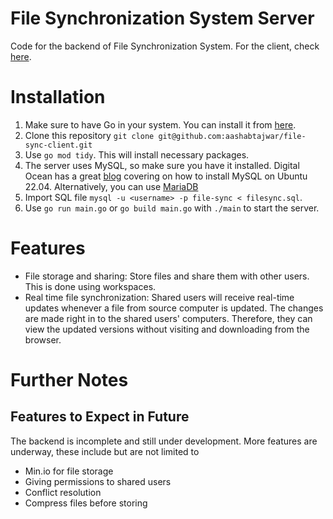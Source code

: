 # File Synchronization System Server
Code for the backend of File Synchronization System. For the client, check [here](https://github.com/aashabtajwar/file-sync-client).


# Installation
1. Make sure to have Go in your system. You can install it from [here](https://go.dev/doc/install).
2. Clone this repository 
`
git clone git@github.com:aashabtajwar/file-sync-client.git
`
3. Use `go mod tidy`. This will install necessary packages.
4. The server uses MySQL, so make sure you have it installed. Digital Ocean has a great [blog](https://www.digitalocean.com/community/tutorials/how-to-install-mysql-on-ubuntu-22-04) covering on how to install MySQL on Ubuntu 22.04. Alternatively, you can use [MariaDB](https://www.digitalocean.com/community/tutorials/how-to-install-mariadb-on-ubuntu-22-04)
5. Import SQL file `mysql -u <username> -p file-sync < filesync.sql`.
6. Use `go run main.go` or `go build main.go` with `./main` to start the server.

# Features
- File storage and sharing: Store files and share them with other users. This is done using workspaces.
- Real time file synchronization: Shared users will receive real-time updates whenever a file from source computer is updated. The changes are made right in to the shared users' computers. Therefore, they can view the updated versions without visiting and downloading from the browser.

# Further Notes
## Features to Expect in Future
The backend is incomplete and still under development. More features are underway, these include but are not limited to
- Min.io for file storage
- Giving permissions to shared users
- Conflict resolution
- Compress files before storing


## 